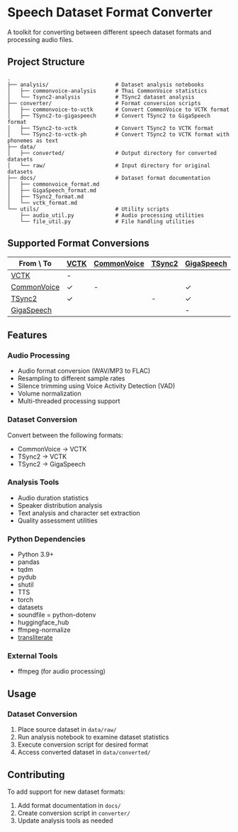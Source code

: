 # Speech Dataset Format Converter

A toolkit for converting between different speech dataset formats and processing audio files.

## Project Structure

```plaintext
.
├── analysis/                     # Dataset analysis notebooks
│   ├── commonvoice-analysis      # Thai CommonVoice statistics 
│   └── Tsync2-analysis           # TSync2 dataset analysis
├── converter/                    # Format conversion scripts
│   ├── commonvoice-to-vctk       # Convert CommonVoice to VCTK format
│   ├── TSync2-to-gigaspeech      # Convert TSync2 to GigaSpeech format
│   ├── TSync2-to-vctk            # Convert TSync2 to VCTK format
│   └── TSync2-to-vctk-ph         # Convert TSync2 to VCTK format with phonemes as text
├── data/
│   ├── converted/                # Output directory for converted datasets
│   └── raw/                      # Input directory for original datasets
├── docs/                         # Dataset format documentation
│   ├── commonvoice_format.md
│   ├── GigaSpeech_format.md
│   ├── TSync2_format.md
│   └── vctk_format.md
└── utils/                        # Utility scripts
    ├── audio_util.py             # Audio processing utilities
    └── file_util.py              # File handling utilities
```

## Supported Format Conversions

| From \ To                                 | [VCTK](docs/VCTK_format.md) | [CommonVoice](docs/CommonVoice_format.md) | [TSync2](docs/TSync2_format.md) | [GigaSpeech](docs/GigaSpeech_format.md) |
| ----------------------------------------- | --------------------------- | ----------------------------------------- | ------------------------------- | --------------------------------------- |
| [VCTK](docs/vctk_format.md)               | -                           |                                           |                                 |                                         |
| [CommonVoice](docs/CommonVoice_format.md) | ✓                           | -                                         |                                 | ✓                                       |
| [TSync2](docs/TSync2_format.md)           | ✓                           |                                           | -                               | ✓                                       |
| [GigaSpeech](docs/GigaSpeech_format.md)   |                             |                                           |                                 | -                                       |

## Features

### Audio Processing

- Audio format conversion (WAV/MP3 to FLAC)
- Resampling to different sample rates
- Silence trimming using Voice Activity Detection (VAD)
- Volume normalization
- Multi-threaded processing support

### Dataset Conversion

Convert between the following formats:

- CommonVoice → VCTK
- TSync2 → VCTK
- TSync2 → GigaSpeech

### Analysis Tools

- Audio duration statistics
- Speaker distribution analysis
- Text analysis and character set extraction
- Quality assessment utilities

### Python Dependencies

- Python 3.9+
- pandas
- tqdm
- pydub
- shutil
- TTS
- torch
- datasets
- soundfile
= python-dotenv
- huggingface_hub
- ffmpeg-normalize
- [transliterate](https://github.com/dubbing-ai/Transliterate.git)

### External Tools

- ffmpeg (for audio processing)

## Usage

### Dataset Conversion

1. Place source dataset in `data/raw/`
2. Run analysis notebook to examine dataset statistics
3. Execute conversion script for desired format
4. Access converted dataset in `data/converted/`

## Contributing

To add support for new dataset formats:

1. Add format documentation in `docs/`
2. Create conversion script in `converter/`
3. Update analysis tools as needed
